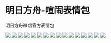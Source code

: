 # 明日方舟-喧闹表情包

明日方舟微信官方表情包

![](https://cdn.jsdelivr.net/gh/2x-ercha/twikoo-magic@master/image/Arknights_bustle/bustle_01.jpg)
![](https://cdn.jsdelivr.net/gh/2x-ercha/twikoo-magic@master/image/Arknights_bustle/bustle_02.jpg)
![](https://cdn.jsdelivr.net/gh/2x-ercha/twikoo-magic@master/image/Arknights_bustle/bustle_03.jpg)
![](https://cdn.jsdelivr.net/gh/2x-ercha/twikoo-magic@master/image/Arknights_bustle/bustle_04.jpg)
![](https://cdn.jsdelivr.net/gh/2x-ercha/twikoo-magic@master/image/Arknights_bustle/bustle_05.jpg)
![](https://cdn.jsdelivr.net/gh/2x-ercha/twikoo-magic@master/image/Arknights_bustle/bustle_06.jpg)
![](https://cdn.jsdelivr.net/gh/2x-ercha/twikoo-magic@master/image/Arknights_bustle/bustle_07.jpg)
![](https://cdn.jsdelivr.net/gh/2x-ercha/twikoo-magic@master/image/Arknights_bustle/bustle_08.jpg)
![](https://cdn.jsdelivr.net/gh/2x-ercha/twikoo-magic@master/image/Arknights_bustle/bustle_09.jpg)
![](https://cdn.jsdelivr.net/gh/2x-ercha/twikoo-magic@master/image/Arknights_bustle/bustle_10.jpg)
![](https://cdn.jsdelivr.net/gh/2x-ercha/twikoo-magic@master/image/Arknights_bustle/bustle_11.jpg)
![](https://cdn.jsdelivr.net/gh/2x-ercha/twikoo-magic@master/image/Arknights_bustle/bustle_12.jpg)
![](https://cdn.jsdelivr.net/gh/2x-ercha/twikoo-magic@master/image/Arknights_bustle/bustle_13.jpg)
![](https://cdn.jsdelivr.net/gh/2x-ercha/twikoo-magic@master/image/Arknights_bustle/bustle_14.jpg)
![](https://cdn.jsdelivr.net/gh/2x-ercha/twikoo-magic@master/image/Arknights_bustle/bustle_15.jpg)
![](https://cdn.jsdelivr.net/gh/2x-ercha/twikoo-magic@master/image/Arknights_bustle/bustle_16.jpg)
